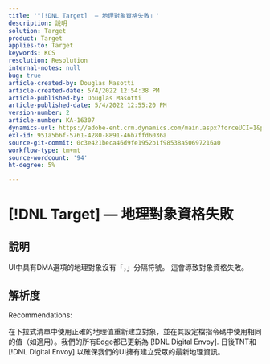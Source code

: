```yaml
---
title: '"[!DNL Target]  — 地理對象資格失敗」'
description: 說明
solution: Target
product: Target
applies-to: Target
keywords: KCS
resolution: Resolution
internal-notes: null
bug: true
article-created-by: Douglas Masotti
article-created-date: 5/4/2022 12:54:38 PM
article-published-by: Douglas Masotti
article-published-date: 5/4/2022 12:55:20 PM
version-number: 2
article-number: KA-16307
dynamics-url: https://adobe-ent.crm.dynamics.com/main.aspx?forceUCI=1&pagetype=entityrecord&etn=knowledgearticle&id=0a1d1459-a9cb-ec11-a7b6-6045bd00d7cd
exl-id: 951a5b6f-5761-4280-8891-46b7ffd6036a
source-git-commit: 0c3e421beca46d9fe1952b1f98538a50697216a0
workflow-type: tm+mt
source-wordcount: '94'
ht-degree: 5%

---
```


# [!DNL Target]  — 地理對象資格失敗

## 說明


UI中具有DMA選項的地理對象沒有「，」分隔符號。 這會導致對象資格失敗。


## 解析度


Recommendations:

在下拉式清單中使用正確的地理值重新建立對象，並在其設定檔指令碼中使用相同的值（如適用）。我們的所有Edge都已更新為 [!DNL Digital Envoy]. 日後TNT和 [!DNL Digital Envoy] 以確保我們的UI擁有建立受眾的最新地理資訊。
